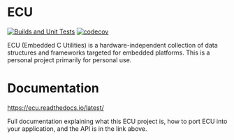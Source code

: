 # ECU
[![Builds and Unit Tests](https://github.com/ress059/ecu/actions/workflows/ci.yaml/badge.svg)](https://github.com/ress059/ecu/actions/workflows/ci.yaml)
[![codecov](https://codecov.io/github/ress059/ecu/graph/badge.svg?token=CFKXK3WQIG)](https://codecov.io/github/ress059/ecu)

ECU (Embedded C Utilities) is a hardware-independent collection of data structures and frameworks targeted for embedded platforms. This is a personal project primarily for personal use.

# Documentation
https://ecu.readthedocs.io/latest/

Full documentation explaining what this ECU project is, how to port ECU into your application, and the API is in the link above.